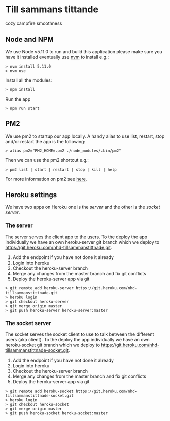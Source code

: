 # Till sammans tittande

cozy campfire smoothness

## Node and NPM

We use Node v5.11.0 to run and build this application please make sure you have it installed eventually use [nvm](https://github.com/creationix/nvm) to install e.g.:

```
> nvm install 5.11.0
> nvm use
```

Install all the modules:

```
> npm install
```

Run the app

```
> npm run start
```

## PM2

We use pm2 to startup our app locally.
A handy alias to use list, restart, stop and/or restart the app is the following:

```
> alias pm2="PM2_HOME=.pm2 ./node_modules/.bin/pm2"
```

Then we can use the pm2 shortcut e.g.:

```
> pm2 list | start | restart | stop | kill | help
```

For more information on pm2 see [here](http://pm2.keymetrics.io/).

## Heroku settings

We have two apps on Heroku one is the *server* and the other is the *socket server*.

### The server

The server serves the client app to the users.
To the deploy the app individually we have an own heroku-server git branch which we deploy to https://git.heroku.com/nhd-tillsammanstittnade.git.

1. Add the endpoint if you have not done it already
2. Login into heroku
3. Checkout the heroku-server branch
4. Merge any changes from the master branch and fix git conflicts
5. Deploy the heroku-server app via git

```
> git remote add heroku-server https://git.heroku.com/nhd-tillsammanstittnade.git
> heroku login
> git checkout heroku-server
> git merge origin master
> git push heroku-server heroku-server:master
```


### The socket server

The socket serves the socket client to use to talk between the different users (aka client).
To the deploy the app individually we have an own heroku-socket git branch which we deploy to https://git.heroku.com/nhd-tillsammanstittnade-socket.git.

1. Add the endpoint if you have not done it already
2. Login into heroku
3. Checkout the heroku-server branch
4. Merge any changes from the master branch and fix git conflicts
5. Deploy the heroku-server app via git

```
> git remote add heroku-socket https://git.heroku.com/nhd-tillsammanstittnade-socket.git
> heroku login
> git checkout heroku-socket
> git merge origin master
> git push heroku-socket heroku-socket:master
```

